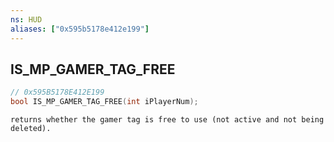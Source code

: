 ```yaml
---
ns: HUD
aliases: ["0x595b5178e412e199"]
---
```

## IS_MP_GAMER_TAG_FREE

```c
// 0x595B5178E412E199
bool IS_MP_GAMER_TAG_FREE(int iPlayerNum);
```

```
returns whether the gamer tag is free to use (not active and not being deleted).
```
